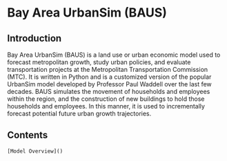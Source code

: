 # Bay Area UrbanSim (BAUS)


## Introduction

Bay Area UrbanSim (BAUS) is a land use or urban economic model used to forecast metropolitan growth, study urban policies, and evaluate transportation projects at the Metropolitan Transportation Commission (MTC). It is written in Python and is a customized version of the popular UrbanSim model developed by Professor Paul Waddell over the last few decades. BAUS simulates the movement of households and employees within the region, and the construction of new buildings to hold those households and employees. In this manner, it is used to incrementally forecast potential future urban growth trajectories.

## Contents
<!-- 
    model_overview/index
    user_guide/index
    input/index
    output/index
    pba50/index -->

    [Model Overview]()

<!--     mkdocs.yml              # The configuration file.
    docs/
        index.md            # The documentation homepage.
        model_overview.md   #
        user_guide.md       # Other markdown pages, images and other files.
        input.md
        output.md
        pba50.md -->
